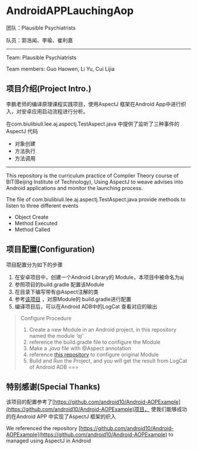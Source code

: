 # AndroidAPPLauchingAop

团队：Plausible Psychiatrists

队员：郭浩闻、李瑜、崔利嘉

---

Team: Plausible Psychiatrists

Team members: Guo Haowen, Li Yu, Cui Lijia

## 项目介绍(Project Intro.)
李鹏老师的编译原理课程实践项目，使用AspectJ 框架在Android App中进行织入，对安卓应用启动流程进行分析。

在com.biulibiuli.lee.aj.aspectj.TestAspect.java 中提供了监听了三种事件的AspectJ 代码
* 对象创建
* 方法执行
* 方法调用

---

This repository is the curriculum practice of Compiler Theory course of BIT(Beijing Institute of Technology), Using AspectJ
to weave advises into Android applications and monitor the launching process.

The file of com.biulibiuli.lee.aj.aspectj.TestAspect.java provide methods to listen to three different events

* Object Create
* Method Executed
* Method Called

## 项目配置(Configuration)

项目配置分为如下的步骤
1. 在安卓项目中，创建一个Android Library的 Module，本项目中被命名为aj
2. 参照项目的build.gradle 配置该Module
3. 在目录下编写带有@Aspect注解的类
4. 参考[该项目](https://github.com/android10/Android-AOPExample) ，对原Module的 build.gradle进行配置
5. 编译项目后，可以在Android ADB中的LogCat 查看对应的输出

> Configure Procedure
> 1. Create a new Module in an Android project, in this repository named the module *'aj'*
> 2. reference the build.gradle file to configure the Module
> 3. Make a *.java* file with @Aspect annotation
> 4. reference [this repository](https://github.com/android10/Android-AOPExample) to configure original Module
> 5. Build and Run the Project, and you will get the result from LogCat of Android ADB
===


## 特别感谢(Special Thanks)

该项目的配置参考了[https://github.com/android10/Android-AOPExample](https://github.com/android10/Android-AOPExample)项目，
使我们能够成功的在Android APP 中实现了AspectJ 框架的织入

We referenced the repository [https://github.com/android10/Android-AOPExample](https://github.com/android10/Android-AOPExample)
to managed using AspectJ in Android
